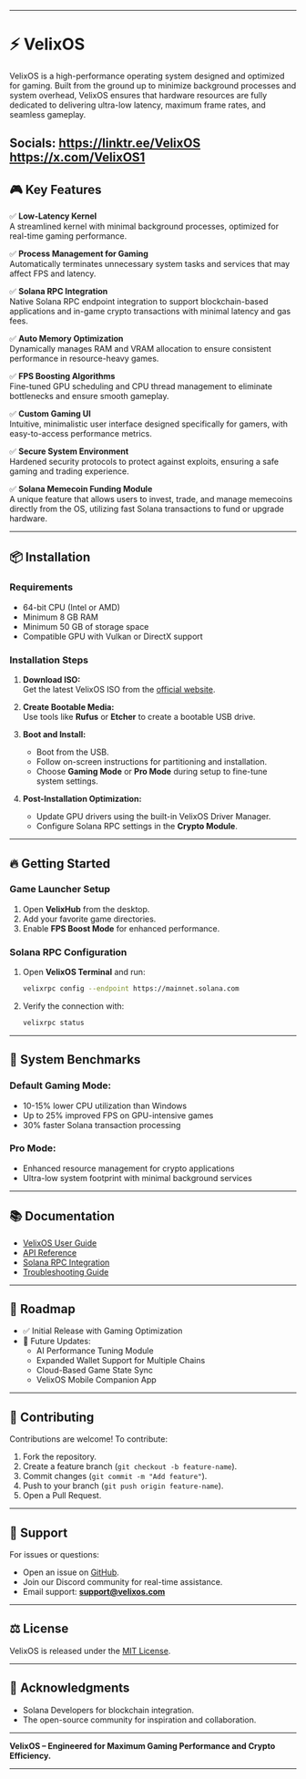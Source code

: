 
---

# ⚡ VelixOS

VelixOS is a high-performance operating system designed and optimized for gaming. Built from the ground up to minimize background processes and system overhead, VelixOS ensures that hardware resources are fully dedicated to delivering ultra-low latency, maximum frame rates, and seamless gameplay.

Socials: 
https://linktr.ee/VelixOS
https://x.com/VelixOS1
---

## 🎮 Key Features

✅ **Low-Latency Kernel**  
A streamlined kernel with minimal background processes, optimized for real-time gaming performance.  

✅ **Process Management for Gaming**  
Automatically terminates unnecessary system tasks and services that may affect FPS and latency.  

✅ **Solana RPC Integration**  
Native Solana RPC endpoint integration to support blockchain-based applications and in-game crypto transactions with minimal latency and gas fees.  

✅ **Auto Memory Optimization**  
Dynamically manages RAM and VRAM allocation to ensure consistent performance in resource-heavy games.  

✅ **FPS Boosting Algorithms**  
Fine-tuned GPU scheduling and CPU thread management to eliminate bottlenecks and ensure smooth gameplay.  

✅ **Custom Gaming UI**  
Intuitive, minimalistic user interface designed specifically for gamers, with easy-to-access performance metrics.  

✅ **Secure System Environment**  
Hardened security protocols to protect against exploits, ensuring a safe gaming and trading experience.  

✅ **Solana Memecoin Funding Module**  
A unique feature that allows users to invest, trade, and manage memecoins directly from the OS, utilizing fast Solana transactions to fund or upgrade hardware.

---

## 📦 Installation

### Requirements
- 64-bit CPU (Intel or AMD)
- Minimum 8 GB RAM
- Minimum 50 GB of storage space
- Compatible GPU with Vulkan or DirectX support

### Installation Steps
1. **Download ISO:**  
   Get the latest VelixOS ISO from the [official website](#).

2. **Create Bootable Media:**  
   Use tools like **Rufus** or **Etcher** to create a bootable USB drive.

3. **Boot and Install:**  
   - Boot from the USB.
   - Follow on-screen instructions for partitioning and installation.
   - Choose **Gaming Mode** or **Pro Mode** during setup to fine-tune system settings.

4. **Post-Installation Optimization:**  
   - Update GPU drivers using the built-in VelixOS Driver Manager.
   - Configure Solana RPC settings in the **Crypto Module**.

---

## 🔥 Getting Started

### Game Launcher Setup
1. Open **VelixHub** from the desktop.
2. Add your favorite game directories.
3. Enable **FPS Boost Mode** for enhanced performance.

### Solana RPC Configuration
1. Open **VelixOS Terminal** and run:
   ```bash
   velixrpc config --endpoint https://mainnet.solana.com
   ```
2. Verify the connection with:
   ```bash
   velixrpc status
   ```

---

## 💾 System Benchmarks

### Default Gaming Mode:
- 10-15% lower CPU utilization than Windows
- Up to 25% improved FPS on GPU-intensive games
- 30% faster Solana transaction processing

### Pro Mode:
- Enhanced resource management for crypto applications
- Ultra-low system footprint with minimal background services

---

## 📚 Documentation

- [VelixOS User Guide](#)
- [API Reference](#)
- [Solana RPC Integration](#)
- [Troubleshooting Guide](#)

---

## 🚀 Roadmap

- ✅ Initial Release with Gaming Optimization  
- 🔄 Future Updates:
    - AI Performance Tuning Module
    - Expanded Wallet Support for Multiple Chains
    - Cloud-Based Game State Sync
    - VelixOS Mobile Companion App

---

## 👥 Contributing

Contributions are welcome! To contribute:
1. Fork the repository.
2. Create a feature branch (`git checkout -b feature-name`).
3. Commit changes (`git commit -m "Add feature"`).
4. Push to your branch (`git push origin feature-name`).
5. Open a Pull Request.

---

## 📧 Support

For issues or questions:
- Open an issue on [GitHub](#).
- Join our Discord community for real-time assistance.
- Email support: **support@velixos.com**

---

## ⚖️ License

VelixOS is released under the [MIT License](#).  

---

## 🧠 Acknowledgments

- Solana Developers for blockchain integration.
- The open-source community for inspiration and collaboration.

---

**VelixOS – Engineered for Maximum Gaming Performance and Crypto Efficiency.**

--- 
